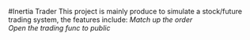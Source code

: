 #Inertia Trader
This project is mainly produce to simulate a stock/future trading system, the features include:
*Match up the order*  
*Open the trading func to public*  
